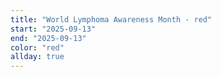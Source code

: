 ```yaml
---
title: "World Lymphoma Awareness Month - red"
start: "2025-09-13"
end: "2025-09-13"
color: "red"
allday: true
---
```


